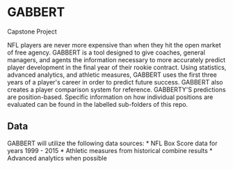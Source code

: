 # GABBERT
Capstone Project


NFL players are never more expensive than when they hit the open market of free agency. GABBERT is a tool designed to give coaches, general managers, and agents the information necessary to more accurately predict player development in the final year of their rookie contract. Using statistics, advanced analytics, and athletic measures, GABBERT uses the first three years of a player's career in order to predict future success. GABBERT also creates a player comparison system for reference. GABBERTY'S predictions are position-based. Specific information on how individual positions are evaluated can be found in the labelled sub-folders of this repo.


## Data

GABBERT will utilize the following data sources:
    * NFL Box Score data for years 1999 - 2015
    * Athletic measures from historical combine results
    * Advanced analytics when possible